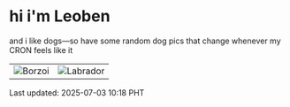 # hi i'm Leoben

and i like dogs—so have some random dog pics that change whenever my CRON feels like it

|  |  |
|--------|----------|
| ![Borzoi](https://random-dog-vercel.vercel.app/api/random-borzoi?v=1751509101) | ![Labrador](https://random-dog-vercel.vercel.app/api/random-labrador?v=1751509101) |

Last updated: 2025-07-03 10:18 PHT
